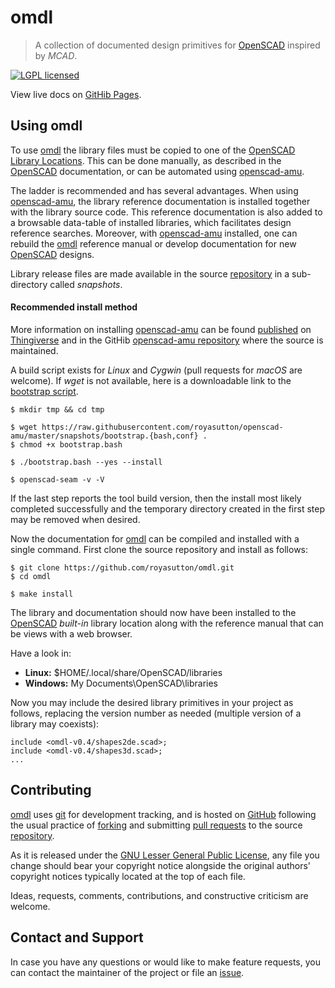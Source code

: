 omdl
====

> A collection of documented design primitives for [OpenSCAD] inspired
> by *MCAD*.

[![LGPL licensed](https://img.shields.io/badge/license-LGPL-blue.svg?style=flat)](https://raw.githubusercontent.com/royasutton/omdl/master/lgpl-2.1.txt)

View live docs on [GitHib Pages](https://royasutton.github.io/omdl).


Using omdl
----------

To use [omdl] the library files must be copied to one of the
[OpenSCAD Library Locations]. This can be done manually, as described
in the [OpenSCAD] documentation, or can be automated using [openscad-amu].

The ladder is recommended and has several advantages. When using
[openscad-amu], the library reference documentation is installed
together with the library source code. This reference documentation is
also added to a browsable data-table of installed libraries, which
facilitates design reference searches. Moreover, with [openscad-amu]
installed, one can rebuild the [omdl] reference manual or develop
documentation for new [OpenSCAD] designs.

Library release files are made available in the source [repository] in
a sub-directory called *snapshots*.

#### Recommended install method ####

More information on installing [openscad-amu] can be found
[published](http://www.thingiverse.com/thing:1858181) on [Thingiverse]
and in the GitHib [openscad-amu repository] where the source is
maintained.

A build script exists for *Linux* and *Cygwin* (pull requests for
*macOS* are welcome). If *wget* is not available, here is a
downloadable link to the [bootstrap script].

    $ mkdir tmp && cd tmp

    $ wget https://raw.githubusercontent.com/royasutton/openscad-amu/master/snapshots/bootstrap.{bash,conf} .
    $ chmod +x bootstrap.bash

    $ ./bootstrap.bash --yes --install

    $ openscad-seam -v -V

If the last step reports the tool build version, then the install most
likely completed successfully and the temporary directory created in
the first step may be removed when desired.

Now the documentation for [omdl] can be compiled and installed with a
single command. First clone the source repository and install as
follows:

    $ git clone https://github.com/royasutton/omdl.git
    $ cd omdl

    $ make install

The library and documentation should now have been installed to the
[OpenSCAD] *built-in* library location along with the reference
manual that can be views with a web browser.

Have a look in:
* **Linux:** $HOME/.local/share/OpenSCAD/libraries
* **Windows:** My Documents\\OpenSCAD\\libraries

Now you may include the desired library primitives in your project as
follows, replacing the version number as needed (multiple version of
a library may coexists):

```
include <omdl-v0.4/shapes2de.scad>;
include <omdl-v0.4/shapes3d.scad>;
...
```


Contributing
------------

[omdl] uses [git] for development tracking, and is hosted on [GitHub]
following the usual practice of [forking] and submitting [pull requests]
to the source [repository].

As it is released under the [GNU Lesser General Public License], any
file you change should bear your copyright notice alongside the
original authors' copyright notices typically located at the top of
each file.

Ideas, requests, comments, contributions, and constructive criticism
are welcome.


Contact and Support
-------------------

In case you have any questions or would like to make feature requests,
you can contact the maintainer of the project or file an [issue].


[GNU Lesser General Public License]: https://www.gnu.org/licenses/lgpl.html

[omdl]: https://royasutton.github.io/omdl
[repository]: https://github.com/royasutton/omdl
[issue]: https://github.com/royasutton/omdl/issues

[openscad-amu]: https://royasutton.github.io/openscad-amu
[openscad-amu repository]: https://github.com/royasutton/openscad-amu
[bootstrap script]: https://raw.githubusercontent.com/royasutton/openscad-amu/master/snapshots/bootstrap.bash

[Doxygen]: http://www.stack.nl/~dimitri/doxygen/index.html

[OpenSCAD]: http://www.openscad.org
[OpenSCAD Library Locations]: https://en.wikibooks.org/wiki/OpenSCAD_User_Manual/Libraries

[Thingiverse]: http://www.thingiverse.com

[git]: http://git-scm.com
[GitHub]: http://github.com
[forking]: http://help.github.com/forking
[pull requests]: https://help.github.com/articles/about-pull-requests/
